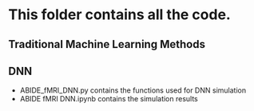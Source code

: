 # This folder contains all the code.
## Traditional Machine Learning Methods

## DNN
+ ABIDE_fMRI_DNN.py contains the functions used for DNN simulation
+ ABIDE fMRI DNN.ipynb contains the simulation results
